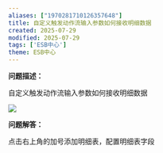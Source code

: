 ```yaml
---
aliases: ["1970281710126357648"]
title: 自定义触发动作流输入参数如何接收明细数据
created: 2025-07-29
modified: 2025-07-29
tags: ['ESB中心']
theme: ESB中心
---
```


**问题描述：**

自定义触发动作流输入参数如何接收明细数据

![](https://myhelpdoc.oss-cn-heyuan.aliyuncs.com/mdimages/f67231fd0e139393a78cb7bae047eb67.jpg)

**问题解答：**

点击右上角的加号添加明细表，配置明细表字段

